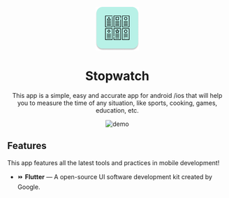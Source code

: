 
<h1 align="center">
<br>
  <img src="https://github.com/marialauras/creative-flashcards/blob/master/assets/icon-app.png" alt="YOUR_PROJECT_NAME" width="100">
<br>
<br>
Stopwatch
</h1>

<p align="center">This app is a simple, easy and accurate app for android /ios that will help you to measure the time of any situation, like sports, cooking, games, education, etc. </p>



[//]: # (Add your gifs/images here:)
<div align="center">
  <img src="https://github.com/marialauras/creative-flashcards/blob/master/assets/my-app.gif" alt="demo" height="525">
</div>


## Features
[//]: # (Add the features of your project here:)
This app features all the latest tools and practices in mobile development!

- ⏩ **Flutter** — A open-source UI software development kit created by Google. 

